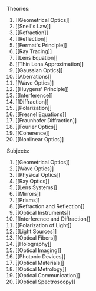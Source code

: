 Theories:

1. [[Geometrical Optics]]
2. [[Snell's Law]]
3. [[Refraction]]
4. [[Reflection]]
5. [[Fermat's Principle]]
6. [[Ray Tracing]]
7. [[Lens Equation]]
8. [[Thin Lens Approximation]]
9. [[Gaussian Optics]]
10. [[Aberrations]]
11. [[Wave Optics]]
12. [[Huygens' Principle]]
13. [[Interference]]
14. [[Diffraction]]
15. [[Polarization]]
16. [[Fresnel Equations]]
17. [[Fraunhofer Diffraction]]
18. [[Fourier Optics]]
19. [[Coherence]]
20. [[Nonlinear Optics]]

Subjects:

1. [[Geometrical Optics]]
2. [[Wave Optics]]
3. [[Physical Optics]]
4. [[Ray Optics]]
5. [[Lens Systems]]
6. [[Mirrors]]
7. [[Prisms]]
8. [[Refraction and Reflection]]
9. [[Optical Instruments]]
10. [[Interference and Diffraction]]
11. [[Polarization of Light]]
12. [[Light Sources]]
13. [[Optical Fibers]]
14. [[Holography]]
15. [[Optical Imaging]]
16. [[Photonic Devices]]
17. [[Optical Materials]]
18. [[Optical Metrology]]
19. [[Optical Communication]]
20. [[Optical Spectroscopy]]